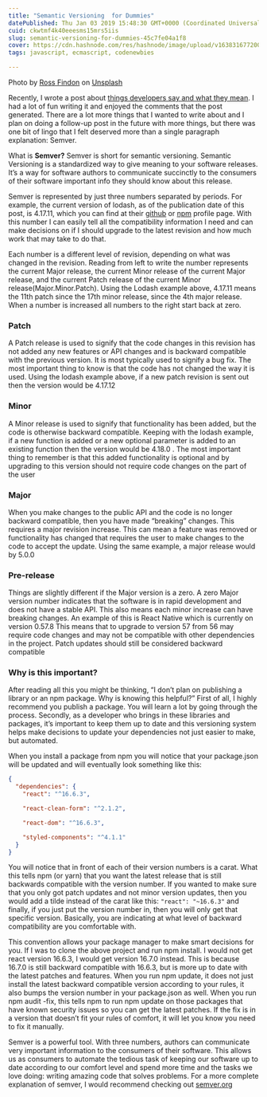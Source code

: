 ```yaml
---
title: "Semantic Versioning  for Dummies"
datePublished: Thu Jan 03 2019 15:48:30 GMT+0000 (Coordinated Universal Time)
cuid: ckwtmf4k40eeesms15mrs5iis
slug: semantic-versioning-for-dummies-45c7fe04a1f8
cover: https://cdn.hashnode.com/res/hashnode/image/upload/v1638316772002/AYjJVb-6P.jpeg
tags: javascript, ecmascript, codenewbies

---
```


Photo by [Ross Findon](https://unsplash.com/@rossf?utm_source=medium&utm_medium=referral) on [Unsplash](https://unsplash.com?utm_source=medium&utm_medium=referral)

Recently, I wrote a post about [things developers say and what they mean](https://medium.com/the-non-traditional-developer/things-developers-say-and-what-they-mean-48956b6111c1). I had a lot of fun writing it and enjoyed the comments that the post generated. There are a lot more things that I wanted to write about and I plan on doing a follow-up post in the future with more things, but there was one bit of lingo that I felt deserved more than a single paragraph explanation: Semver.

What is **Semver?** Semver is short for semantic versioning. Semantic Versioning is a standardized way to give meaning to your software releases. It’s a way for software authors to communicate succinctly to the consumers of their software important info they should know about this release.

Semver is represented by just three numbers separated by periods. For example, the current version of lodash, as of the publication date of this post, is 4.17.11, which you can find at their [github](https://github.com/lodash/lodash%5C) or [npm](https://www.npmjs.com/package/lodash) profile page. With this number I can easily tell all the compatibility information I need and can make decisions on if I should upgrade to the latest revision and how much work that may take to do that.

Each number is a different level of revision, depending on what was changed in the revision. Reading from left to write the number represents the current Major release, the current Minor release of the current Major release, and the current Patch release of the current Minor release(Major.Minor.Patch). Using the Lodash example above, 4.17.11 means the 11th patch since the 17th minor release, since the 4th major release. When a number is increased all numbers to the right start back at zero.

### Patch

A Patch release is used to signify that the code changes in this revision has not added any new features or API changes and is backward compatible with the previous version. It is most typically used to signify a bug fix. The most important thing to know is that the code has not changed the way it is used. Using the lodash example above, if a new patch revision is sent out then the version would be 4.17.12

### Minor

A Minor release is used to signify that functionality has been added, but the code is otherwise backward compatible. Keeping with the lodash example, if a new function is added or a new optional parameter is added to an existing function then the version would be 4.18.0 . The most important thing to remember is that this added functionality is optional and by upgrading to this version should not require code changes on the part of the user

### Major

When you make changes to the public API and the code is no longer backward compatible, then you have made “breaking” changes. This requires a major revision increase. This can mean a feature was removed or functionality has changed that requires the user to make changes to the code to accept the update. Using the same example, a major release would by 5.0.0

### Pre-release

Things are slightly different if the Major version is a zero. A zero Major version number indicates that the software is in rapid development and does not have a stable API. This also means each minor increase can have breaking changes. An example of this is React Native which is currently on version 0.57.8 This means that to upgrade to version 57 from 56 may require code changes and may not be compatible with other dependencies in the project. Patch updates should still be considered backward compatible

### Why is this important?

After reading all this you might be thinking, “I don’t plan on publishing a library or an npm package. Why is knowing this helpful?” First of all, I highly recommend you publish a package. You will learn a lot by going through the process. Secondly, as a developer who brings in these libraries and packages, it’s important to keep them up to date and this versioning system helps make decisions to update your dependencies not just easier to make, but automated.

When you install a package from npm you will notice that your package.json will be updated and will eventually look something like this:

```json
{
  "dependencies": {
    "react": "^16.6.3",

    "react-clean-form": "^2.1.2",

    "react-dom": "^16.6.3",

    "styled-components": "^4.1.1"
  }
}
```

You will notice that in front of each of their version numbers is a carat. What this tells npm (or yarn) that you want the latest release that is still backwards compatible with the version number. If you wanted to make sure that you only got patch updates and not minor version updates, then you would add a tilde instead of the carat like this: `"react": "~16.6.3"` and finally, if you just put the version number in, then you will only get that specific version. Basically, you are indicating at what level of backward compatibility are you comfortable with.

This convention allows your package manager to make smart decisions for you. If I was to clone the above project and run npm install. I would not get react version 16.6.3, I would get version 16.7.0 instead. This is because 16.7.0 is still backward compatible with 16.6.3, but is more up to date with the latest patches and features. When you run npm update, it does not just install the latest backward compatible version according to your rules, it also bumps the version number in your package.json as well. When you run npm audit -fix, this tells npm to run npm update on those packages that have known security issues so you can get the latest patches. If the fix is in a version that doesn’t fit your rules of comfort, it will let you know you need to fix it manually.

Semver is a powerful tool. With three numbers, authors can communicate very important information to the consumers of their software. This allows us as consumers to automate the tedious task of keeping our software up to date according to our comfort level and spend more time and the tasks we love doing: writing amazing code that solves problems. For a more complete explanation of semver, I would recommend checking out [semver.org](https://semver.org/)
